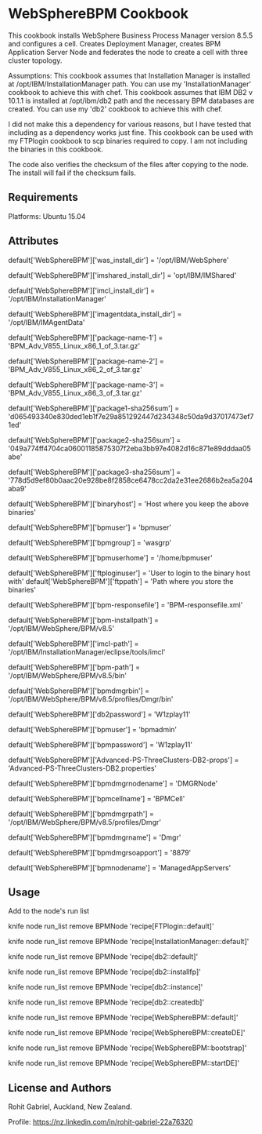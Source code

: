 WebSphereBPM Cookbook
======================

This cookbook installs WebSphere Business Process Manager version 8.5.5 and configures a cell.
Creates Deployment Manager, creates BPM Application Server Node and federates the node to create a cell with three cluster topology.

Assumptions:
This cookbook assumes that Installation Manager is  installed at /opt/IBM/InstallationManager path. You can use my 'InstallationManager' cookbook to achieve this with chef.
This cookbook assumes that IBM DB2 v 10.1.1 is installed at /opt/ibm/db2 path and the necessary BPM databases are created. You can use my 'db2' cookbook to achieve this with chef.

I did not make this a dependency for various reasons, but I have tested that including as a dependency works just fine.
This cookbook can be used with my FTPlogin cookbook to scp binaries required to copy. I am not including the binaries in this cookbook.

The code also verifies the checksum of the files after copying to the node. The install will fail if the checksum fails.

Requirements
------------
Platforms: Ubuntu 15.04

Attributes
----------
default['WebSphereBPM']['was_install_dir'] = '/opt/IBM/WebSphere'

default['WebSphereBPM']['imshared_install_dir'] = 'opt/IBM/IMShared'

default['WebSphereBPM']['imcl_install_dir'] = '/opt/IBM/InstallationManager'

default['WebSphereBPM']['imagentdata_install_dir'] = '/opt/IBM/IMAgentData'

default['WebSphereBPM']['package-name-1'] = 'BPM_Adv_V855_Linux_x86_1_of_3.tar.gz'

default['WebSphereBPM']['package-name-2'] = 'BPM_Adv_V855_Linux_x86_2_of_3.tar.gz'

default['WebSphereBPM']['package-name-3'] = 'BPM_Adv_V855_Linux_x86_3_of_3.tar.gz'

default['WebSphereBPM']['package1-sha256sum'] = 'd065493340e830ded1eb1f7e29a851292447d234348c50da9d37017473ef71ed'

default['WebSphereBPM']['package2-sha256sum'] = '049a774ff4704ca06001185875307f2eba3bb97e4082d16c871e89dddaa05abe'

default['WebSphereBPM']['package3-sha256sum'] = '778d5d9ef80b0aac20e928be8f2858ce6478cc2da2e31ee2686b2ea5a204aba9'

default['WebSphereBPM']['binaryhost'] = 'Host where you keep the above binaries'

default['WebSphereBPM']['bpmuser'] = 'bpmuser'

default['WebSphereBPM']['bpmgroup'] = 'wasgrp'

default['WebSphereBPM']['bpmuserhome'] = '/home/bpmuser'

default['WebSphereBPM']['ftploginuser'] = 'User to login to the binary host with'
default['WebSphereBPM']['ftppath'] = 'Path where you store the binaries'

default['WebSphereBPM']['bpm-responsefile'] = 'BPM-responsefile.xml'

default['WebSphereBPM']['bpm-installpath'] = '/opt/IBM/WebSphere/BPM/v8.5'

default['WebSphereBPM']['imcl-path'] = '/opt/IBM/InstallationManager/eclipse/tools/imcl'

default['WebSphereBPM']['bpm-path'] = '/opt/IBM/WebSphere/BPM/v8.5/bin'

default['WebSphereBPM']['bpmdmgrbin'] = '/opt/IBM/WebSphere/BPM/v8.5/profiles/Dmgr/bin'

default['WebSphereBPM']['db2password'] = 'W1zplay11'

default['WebSphereBPM']['bpmuser'] = 'bpmadmin'

default['WebSphereBPM']['bpmpassword'] = 'W1zplay11'

default['WebSphereBPM']['Advanced-PS-ThreeClusters-DB2-props'] = 'Advanced-PS-ThreeClusters-DB2.properties'

default['WebSphereBPM']['bpmdmgrnodename'] = 'DMGRNode'

default['WebSphereBPM']['bpmcellname'] = 'BPMCell'

default['WebSphereBPM']['bpmdmgrpath'] = '/opt/IBM/WebSphere/BPM/v8.5/profiles/Dmgr'

default['WebSphereBPM']['bpmdmgrname'] = 'Dmgr'

default['WebSphereBPM']['bpmdmgrsoapport'] = '8879'

default['WebSphereBPM']['bpmnodename'] = 'ManagedAppServers'



Usage
-----
Add to the node's run list

knife node run_list remove BPMNode 'recipe[FTPlogin::default]'

knife node run_list remove BPMNode 'recipe[InstallationManager::default]'

knife node run_list remove BPMNode 'recipe[db2::default]'

knife node run_list remove BPMNode 'recipe[db2::installfp]'

knife node run_list remove BPMNode 'recipe[db2::instance]'

knife node run_list remove BPMNode 'recipe[db2::createdb]'

knife node run_list remove BPMNode 'recipe[WebSphereBPM::default]'

knife node run_list remove BPMNode 'recipe[WebSphereBPM::createDE]'

knife node run_list remove BPMNode 'recipe[WebSphereBPM::bootstrap]'

knife node run_list remove BPMNode 'recipe[WebSphereBPM::startDE]'

License and Authors
-------------------
Rohit Gabriel, Auckland, New Zealand.

Profile: https://nz.linkedin.com/in/rohit-gabriel-22a76320
